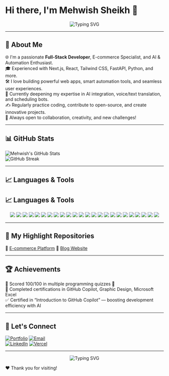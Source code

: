 # Hi there, I'm Mehwish Sheikh 👋  

<!-- Typing SVG (Top Animation) -->
<p align="center">
  <img src="https://readme-typing-svg.demolab.com?font=Fira+Code&size=24&pause=1000&color=06B6D4&center=true&vCenter=true&width=440&lines=Full-Stack+Developer;E-commerce+Specialist;AI+%26+Automation+Enthusiast" alt="Typing SVG" />
</p>

---

## 🚀 About Me
🌐 I'm a passionate **Full-Stack Developer**, E-commerce Specialist, and AI & Automation Enthusiast.  
🎓 Experienced with Next.js, React, Tailwind CSS, FastAPI, Python, and more.  
🛠️ I love building powerful web apps, smart automation tools, and seamless user experiences.  
🧠 Currently deepening my expertise in AI integration, voice/text translation, and scheduling bots.  
✍️ Regularly practice coding, contribute to open-source, and create innovative projects.  
🌟 Always open to collaboration, creativity, and new challenges!

---

## 📊 GitHub Stats

![Mehwish's GitHub Stats](https://github-readme-stats.vercel.app/api?username=MehwishSheikh15&show_icons=true&theme=radical)  
![GitHub Streak](https://github-readme-streak-stats.herokuapp.com/?user=MehwishSheikh15&theme=radical)

---

## 📈 Languages & Tools

## 📈 Languages & Tools

<p align="center">
  <img src="https://img.shields.io/badge/Next.js-000000?style=for-the-badge&logo=nextdotjs&logoColor=white"/>
  <img src="https://img.shields.io/badge/React-20232A?style=for-the-badge&logo=react&logoColor=61DAFB"/>
  <img src="https://img.shields.io/badge/TailwindCSS-06B6D4?style=for-the-badge&logo=tailwindcss&logoColor=white"/>
  <img src="https://img.shields.io/badge/HTML5-E34F26?style=for-the-badge&logo=html5&logoColor=white"/>
  <img src="https://img.shields.io/badge/CSS3-1572B6?style=for-the-badge&logo=css3&logoColor=white"/>
  <img src="https://img.shields.io/badge/JavaScript-F7DF1E?style=for-the-badge&logo=javascript&logoColor=black"/>
  <img src="https://img.shields.io/badge/TypeScript-3178C6?style=for-the-badge&logo=typescript&logoColor=white"/>
  <img src="https://img.shields.io/badge/Python-3670A0?style=for-the-badge&logo=python&logoColor=white"/>
  <img src="https://img.shields.io/badge/FastAPI-009688?style=for-the-badge&logo=fastapi&logoColor=white"/>
  <img src="https://img.shields.io/badge/Node.js-339933?style=for-the-badge&logo=nodedotjs&logoColor=white"/>
  <img src="https://img.shields.io/badge/SQLite-003B57?style=for-the-badge&logo=sqlite&logoColor=white"/>
  <img src="https://img.shields.io/badge/PostgreSQL-4169E1?style=for-the-badge&logo=postgresql&logoColor=white"/>
  <img src="https://img.shields.io/badge/MongoDB-4EA94B?style=for-the-badge&logo=mongodb&logoColor=white"/>
  <img src="https://img.shields.io/badge/Git-F05032?style=for-the-badge&logo=git&logoColor=white"/>
  <img src="https://img.shields.io/badge/Docker-2496ED?style=for-the-badge&logo=docker&logoColor=white"/>
  <img src="https://img.shields.io/badge/Postman-FF6C37?style=for-the-badge&logo=postman&logoColor=white"/>
  <img src="https://img.shields.io/badge/Vercel-000000?style=for-the-badge&logo=vercel&logoColor=white"/>
  <img src="https://img.shields.io/badge/Netlify-00C7B7?style=for-the-badge&logo=netlify&logoColor=white"/>
  <img src="https://img.shields.io/badge/NPM-CB3837?style=for-the-badge&logo=npm&logoColor=white"/>
  <img src="https://img.shields.io/badge/Streamlit-FF4B4B?style=for-the-badge&logo=streamlit&logoColor=white"/>
  <img src="https://img.shields.io/badge/Figma-F24E1E?style=for-the-badge&logo=figma&logoColor=white"/>
  <img src="https://img.shields.io/badge/Sanity-EF3A4F?style=for-the-badge&logo=sanity&logoColor=white"/>
  <img src="https://img.shields.io/badge/Automation-5A5A5A?style=for-the-badge&logo=automation&logoColor=white"/>
  <img src="https://img.shields.io/badge/OpenAI-412991?style=for-the-badge&logo=openai&logoColor=white"/>
</p>


---

## 📂 My Highlight Repositories
 
🔹 [E-commerce Platform]([https://github.com/MehwishSheikh/ecommerce-platform](https://github.com/MehwishSheikh15/DAY_6_STAGING_Comforty))  
🔹 [Blog Website]([https://github.com/MehwishSheikh/blog-website](https://github.com/MehwishSheikh15/Dynamic-Blog))  
  

---

## 🏆 Achievements

🥇 Scored 100/100 in multiple programming quizzes 💯  
📜 Completed certifications in GitHub Copilot, Graphic Design, Microsoft Excel  
✅ Certified in “Introduction to GitHub Copilot” — boosting development efficiency with AI  

---

## 🔗 Let's Connect

[![Portfolio](https://img.shields.io/badge/Portfolio-0078D4?logo=github&logoColor=white)]([https://yourportfolio.com](https://tailwind-portfolio-lac.vercel.app/))  
[![Email](https://img.shields.io/badge/Email-D14836?logo=gmail&logoColor=white)](mailto:mehwishsheikh451sheikh@gmail.com)  
[![LinkedIn](https://img.shields.io/badge/LinkedIn-0A66C2?logo=linkedin&logoColor=white)]([https://linkedin.com/in/yourprofile](https://www.linkedin.com/in/mehwish-sheikh-9871442b6/))  
[![Vercel](https://img.shields.io/badge/Vercel-000?logo=vercel&logoColor=white)]([https://vercel.com/yourprofile](https://vercel.com/mehwish-sheikhs-projects))

---

<!-- Typing SVG (Bottom Animation) -->
<p align="center">
  <img src="https://readme-typing-svg.demolab.com?font=Fira+Code&size=20&pause=1000&color=06B6D4&width=435&lines=Thanks+for+visiting+my+GitHub!;Happy+Coding+👩‍💻" alt="Typing SVG" />
</p>

❤️ Thank you for visiting!







